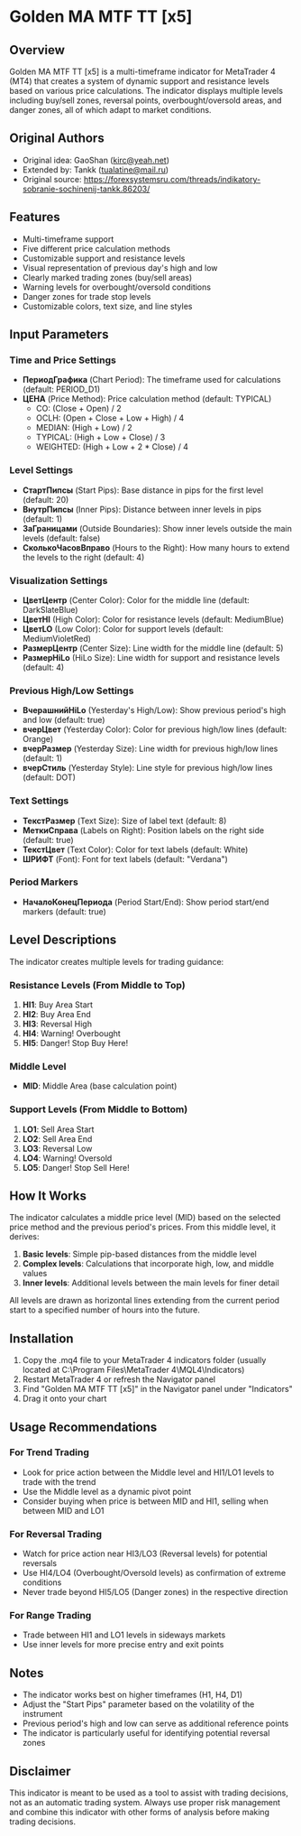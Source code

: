 # Golden MA MTF TT [x5]

## Overview
Golden MA MTF TT [x5] is a multi-timeframe indicator for MetaTrader 4 (MT4) that creates a system of dynamic support and resistance levels based on various price calculations. The indicator displays multiple levels including buy/sell zones, reversal points, overbought/oversold areas, and danger zones, all of which adapt to market conditions.

## Original Authors
- Original idea: GaoShan (kirc@yeah.net)
- Extended by: Tankk (tualatine@mail.ru)
- Original source: https://forexsystemsru.com/threads/indikatory-sobranie-sochinenij-tankk.86203/

## Features
- Multi-timeframe support
- Five different price calculation methods
- Customizable support and resistance levels
- Visual representation of previous day's high and low
- Clearly marked trading zones (buy/sell areas)
- Warning levels for overbought/oversold conditions
- Danger zones for trade stop levels
- Customizable colors, text size, and line styles

## Input Parameters

### Time and Price Settings
- **ПериодГрафика** (Chart Period): The timeframe used for calculations (default: PERIOD_D1)
- **ЦЕНА** (Price Method): Price calculation method (default: TYPICAL)
  - CO: (Close + Open) / 2
  - OCLH: (Open + Close + Low + High) / 4
  - MEDIAN: (High + Low) / 2
  - TYPICAL: (High + Low + Close) / 3
  - WEIGHTED: (High + Low + 2 * Close) / 4

### Level Settings
- **СтартПипсы** (Start Pips): Base distance in pips for the first level (default: 20)
- **ВнутрПипсы** (Inner Pips): Distance between inner levels in pips (default: 1)
- **ЗаГраницами** (Outside Boundaries): Show inner levels outside the main levels (default: false)
- **СколькоЧасовВправо** (Hours to the Right): How many hours to extend the levels to the right (default: 4)

### Visualization Settings
- **ЦветЦентр** (Center Color): Color for the middle line (default: DarkSlateBlue)
- **ЦветHI** (High Color): Color for resistance levels (default: MediumBlue)
- **ЦветLO** (Low Color): Color for support levels (default: MediumVioletRed)
- **РазмерЦентр** (Center Size): Line width for the middle line (default: 5)
- **РазмерHiLo** (HiLo Size): Line width for support and resistance levels (default: 4)

### Previous High/Low Settings
- **ВчерашнийHiLo** (Yesterday's High/Low): Show previous period's high and low (default: true)
- **вчерЦвет** (Yesterday Color): Color for previous high/low lines (default: Orange)
- **вчерРазмер** (Yesterday Size): Line width for previous high/low lines (default: 1)
- **вчерСтиль** (Yesterday Style): Line style for previous high/low lines (default: DOT)

### Text Settings
- **ТекстРазмер** (Text Size): Size of label text (default: 8)
- **МеткиСправа** (Labels on Right): Position labels on the right side (default: true)
- **ТекстЦвет** (Text Color): Color for text labels (default: White)
- **ШРИФТ** (Font): Font for text labels (default: "Verdana")

### Period Markers
- **НачалоКонецПериода** (Period Start/End): Show period start/end markers (default: true)

## Level Descriptions

The indicator creates multiple levels for trading guidance:

### Resistance Levels (From Middle to Top)
1. **HI1**: Buy Area Start
2. **HI2**: Buy Area End
3. **HI3**: Reversal High
4. **HI4**: Warning! Overbought
5. **HI5**: Danger! Stop Buy Here!

### Middle Level
- **MID**: Middle Area (base calculation point)

### Support Levels (From Middle to Bottom)
1. **LO1**: Sell Area Start
2. **LO2**: Sell Area End
3. **LO3**: Reversal Low
4. **LO4**: Warning! Oversold
5. **LO5**: Danger! Stop Sell Here!

## How It Works

The indicator calculates a middle price level (MID) based on the selected price method and the previous period's prices. From this middle level, it derives:

1. **Basic levels**: Simple pip-based distances from the middle level
2. **Complex levels**: Calculations that incorporate high, low, and middle values
3. **Inner levels**: Additional levels between the main levels for finer detail

All levels are drawn as horizontal lines extending from the current period start to a specified number of hours into the future.

## Installation
1. Copy the .mq4 file to your MetaTrader 4 indicators folder (usually located at C:\Program Files\MetaTrader 4\MQL4\Indicators)
2. Restart MetaTrader 4 or refresh the Navigator panel
3. Find "Golden MA MTF TT [x5]" in the Navigator panel under "Indicators"
4. Drag it onto your chart

## Usage Recommendations

### For Trend Trading
- Look for price action between the Middle level and HI1/LO1 levels to trade with the trend
- Use the Middle level as a dynamic pivot point
- Consider buying when price is between MID and HI1, selling when between MID and LO1

### For Reversal Trading
- Watch for price action near HI3/LO3 (Reversal levels) for potential reversals
- Use HI4/LO4 (Overbought/Oversold levels) as confirmation of extreme conditions
- Never trade beyond HI5/LO5 (Danger zones) in the respective direction

### For Range Trading
- Trade between HI1 and LO1 levels in sideways markets
- Use inner levels for more precise entry and exit points

## Notes
- The indicator works best on higher timeframes (H1, H4, D1)
- Adjust the "Start Pips" parameter based on the volatility of the instrument
- Previous period's high and low can serve as additional reference points
- The indicator is particularly useful for identifying potential reversal zones

## Disclaimer
This indicator is meant to be used as a tool to assist with trading decisions, not as an automatic trading system. Always use proper risk management and combine this indicator with other forms of analysis before making trading decisions.
